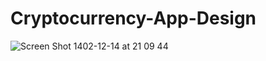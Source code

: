 # Cryptocurrency-App-Design

![Screen Shot 1402-12-14 at 21 09 44](https://github.com/Hadi-KJ/Cryptocurrency-App-Design/assets/74920157/ff1c6fef-7adc-41bf-8154-378ad717b319)
